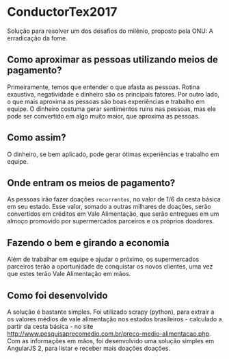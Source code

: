 # ConductorTex2017
Solução para resolver um dos desafios do milênio, proposto pela ONU: A erradicação da fome.

## Como aproximar as pessoas utilizando meios de pagamento?
  Primeiramente, temos que entender o que afasta as pessoas. Rotina exaustiva, negatividade e dinheiro são os principais fatores. Por outro lado, o que mais aproxima as pessoas são boas experiências e trabalho em equipe.
  O dinheiro costuma gerar sentimentos ruins nas pessoas, mas ele pode ser convertido em algo muito maior, que aproxima as pessoas.
  
## Como assim?
  O dinheiro, se bem aplicado, pode gerar ótimas experiências e trabalho em equipe.

## Onde entram os meios de pagamento?
  As pessoas irão fazer doações `recorrentes`, no valor de 1/6 da cesta básica em seu estado. Esse valor, somado a outras milhares de doações, serão convertidos em créditos em Vale Alimentação, que serão entregues em um almoço promovido por supermercados parceiros e os próprios doadores. 
 
## Fazendo o bem e girando a economia
  Além de trabalhar em equipe e ajudar o próximo, os supermercados parceiros terão a oportunidade de conquistar os novos clientes, uma vez que estes terão Vale Alimentação em mãos.

## Como foi desenvolvido
  A solução é bastante simples. Foi utilizado scrapy (python), para extrair a os valores médios de vale alimentação nos estados brasileiros - calculado a partir da cesta básica - no site http://www.pesquisaprecomedio.com.br/preco-medio-alimentacao.php.
  Com as informações em mãos, foi desenvolvido uma solução simples em AngularJS 2, para listar e receber mais doações doações.
 
